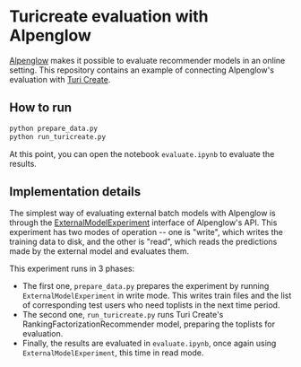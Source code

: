 # Turicreate evaluation with Alpenglow

[Alpenglow](https://github.com/rpalovics/Alpenglow) makes it possible to evaluate recommender models in an online setting. This repository contains an example of connecting Alpenglow's evaluation with [Turi Create](https://github.com/apple/turicreate).

## How to run
```bash
python prepare_data.py
python run_turicreate.py
```

At this point, you can open the notebook `evaluate.ipynb` to evaluate the results.

## Implementation details

The simplest way of evaluating external batch models with Alpenglow is through the [ExternalModelExperiment](...) interface of Alpenglow's API. This experiment has two modes of operation -- one is "write", which writes the training data to disk, and the other is "read", which reads the predictions made by the external model and evaluates them.

This experiment runs in 3 phases:
- The first one, `prepare_data.py` prepares the experiment by running `ExternalModelExperiment` in write mode. This writes train files and the list of corresponding test users who need toplists in the next time period.
- The second one, `run_turicreate.py` runs Turi Create's RankingFactorizationRecommender model, preparing the toplists for evaluation.
- Finally, the results are evaluated in `evaluate.ipynb`, once again using `ExternalModelExperiment`, this time in read mode.